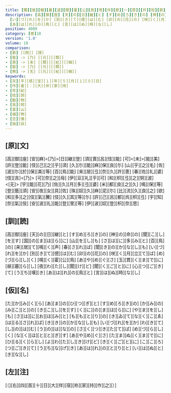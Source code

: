 ```yaml
---
title: [獨][居][幄][裏][遥][聞][霍][公][鳥][喧][作][歌][一][首][[并][短][歌]]
description: [高][御][座] [天][の][日][継][と] [す][め][ろ][き][の] [神][の][命][の] [聞][こ][し][を][す] [国][の][ま][ほ][ら][に] [山][を][し][も] [さ][は][に][多][み][と] [百][鳥][の] [来][居][て][鳴][く][声] [春][さ][れ][ば] [聞][き][の][か][な][し][も]
  [い][づ][れ][を][か] [別][き][て][偲][は][む] [卯][の][花][の] [咲][く][月][立][て][ば] [め][づ][ら][し][く] [鳴][く][霍][公][鳥] [あ][や][め][ぐ][さ] [玉][貫][く][ま][で][に] [昼][暮][ら][し] [夜][わ][た][し][聞][け][ど] [聞][く][ご][と][に] [心][つ][ご][き][て] [う][ち][嘆][き]
  [あ][は][れ][の][鳥][と] [言][は][ぬ][時][な][し]
position: 4089
category: [巻]18
version: '1.0'
volume: 18
comparison:
- [歌] [[西]] [謌]
- [能] -> [乃] [[元]][[類]]
- [美] -> [未] [[類]][[紀]][[細]]
- [能] -> [乃] [[元]][[類]]
- [無] -> [无] [[元]][[紀]][[細]]
keywords:
- [天][平][感][宝][１][年][５][月][１][０][日]
- [作][者][：][大][伴][家][持]
- [年][紀]
- [枕][詞]
- [動][物]
- [高][岡]
- [富][山]
- [植][物]
- [恋][情]
- [独][詠]
---
```


## [原][文]

[高][御][座] [安][麻]<[乃]>[日][継][登] [須][賣][呂][伎][能] [可]<[未]>[能][美][許][登][能] [伎][己][之][乎][須] [久][尓][能][麻][保][良][尓] [山][乎][之][毛] [佐][波][尓][於][保][美][等] [百][鳥][能] [来][居][弖][奈][久][許][恵] [春][佐][礼][婆] [伎][吉]<[乃]> [可][奈][之][母] [伊][豆][礼][乎][可] [和][枳][弖][之][努][波]<[无]> [宇][能][花][乃] [佐][久][月][多][弖][婆] [米][都][良][之][久] [鳴][保][等][登][藝][須] [安][夜][女][具][佐] [珠][奴][久][麻][泥][尓] [比][流][久][良][之] [欲][和][多][之][伎][氣][騰] [伎][久][其][等][尓] [許][己][呂][都][呉][枳][弖] [宇][知][奈][氣][伎] [安][波][礼][能][登][里][等] [伊][波][奴][登][枳][奈][思]

## [訓][読]

[高][御][座] [天][の][日][継][と] [す][め][ろ][き][の] [神][の][命][の] [聞][こ][し][を][す] [国][の][ま][ほ][ら][に] [山][を][し][も] [さ][は][に][多][み][と] [百][鳥][の] [来][居][て][鳴][く][声] [春][さ][れ][ば] [聞][き][の][か][な][し][も] [い][づ][れ][を][か] [別][き][て][偲][は][む] [卯][の][花][の] [咲][く][月][立][て][ば] [め][づ][ら][し][く] [鳴][く][霍][公][鳥] [あ][や][め][ぐ][さ] [玉][貫][く][ま][で][に] [昼][暮][ら][し] [夜][わ][た][し][聞][け][ど] [聞][く][ご][と][に] [心][つ][ご][き][て] [う][ち][嘆][き] [あ][は][れ][の][鳥][と] [言][は][ぬ][時][な][し]

## [仮][名]

[た][か][み][く][ら] [あ][ま][の][ひ][つ][ぎ][と] [す][め][ろ][き][の] [か][み][の][み][こ][と][の] [き][こ][し][を][す] [く][に][の][ま][ほ][ら][に] [や][ま][を][し][も] [さ][は][に][お][ほ][み][と] [も][も][と][り][の] [き][ゐ][て][な][く][こ][ゑ] [は][る][さ][れ][ば] [き][き][の][か][な][し][も] [い][づ][れ][を][か] [わ][き][て][し][の][は][む] [う][の][は][な][の] [さ][く][つ][き][た][て][ば] [め][づ][ら][し][く] [な][く][ほ][と][と][ぎ][す] [あ][や][め][ぐ][さ] [た][ま][ぬ][く][ま][で][に] [ひ][る][く][ら][し] [よ][わ][た][し][き][け][ど] [き][く][ご][と][に] [こ][こ][ろ][つ][ご][き][て] [う][ち][な][げ][き] [あ][は][れ][の][と][り][と] [い][は][ぬ][と][き][な][し]

## [左][注]

[（][右][四][首][十][日][大][伴][宿][祢][家][持][作][之][）]
